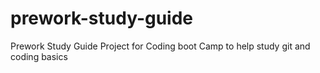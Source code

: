 # prework-study-guide
Prework Study Guide Project for Coding boot Camp to help study git and coding basics
